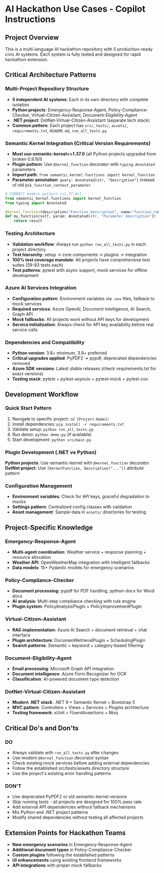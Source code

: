 # AI Hackathon Use Cases - Copilot Instructions

## Project Overview
This is a multi-language AI hackathon repository with 5 production-ready civic AI systems. Each system is fully tested and designed for rapid hackathon extension.

## Critical Architecture Patterns

### Multi-Project Repository Structure
- **5 independent AI systems**: Each in its own directory with complete isolation
- **Python projects**: Emergency-Response-Agent, Policy-Compliance-Checker, Virtual-Citizen-Assistant, Document-Eligibility-Agent
- **.NET project**: DotNet-Virtual-Citizen-Assistant (separate tech stack)
- **Common pattern**: Each project has `src/`, `tests/`, `assets/`, `requirements.txt`, `README.md`, `run_all_tests.py`

### Semantic Kernel Integration (Critical Version Requirements)
- **Must use semantic-kernel==1.37.0** (all Python projects upgraded from broken 0.9.1b1)
- **Plugin pattern**: Use `@kernel_function` decorator with `typing.Annotated` parameters
- **Import path**: `from semantic_kernel.functions import kernel_function`
- **Parameter annotation**: `query: Annotated[str, "Description"]` instead of old `@sk_function_context_parameter`

```python
# CORRECT modern pattern (v1.37.0+)
from semantic_kernel.functions import kernel_function
from typing import Annotated

@kernel_function(description="Function description", name="function_name")
def my_function(self, param: Annotated[str, "Parameter description"]) -> str:
    return result
```

### Testing Architecture
- **Validation workflow**: Always run `python run_all_tests.py` in each project directory
- **Test hierarchy**: setup → core components → plugins → integration
- **100% test coverage mandate**: All projects have comprehensive test suites (59-83 tests each)
- **Test patterns**: pytest with async support, mock services for offline development

### Azure AI Services Integration
- **Configuration pattern**: Environment variables via `.env` files, fallback to mock services
- **Required services**: Azure OpenAI, Document Intelligence, AI Search, Graph API
- **Mock fallbacks**: All projects work without API keys for development
- **Service initialization**: Always check for API key availability before real service calls

### Dependencies and Compatibility
- **Python version**: 3.8+ minimum, 3.9+ preferred
- **Critical upgrades applied**: PyPDF2 → pypdf, deprecated dependencies removed
- **Azure SDK versions**: Latest stable releases (check requirements.txt for exact versions)
- **Testing stack**: pytest + pytest-asyncio + pytest-mock + pytest-cov

## Development Workflow

### Quick Start Pattern
1. Navigate to specific project: `cd [Project-Name]/`
2. Install dependencies: `pip install -r requirements.txt`
3. Validate setup: `python run_all_tests.py`
4. Run demo: `python demo.py` (if available)
5. Start development: `python src/main.py`

### Plugin Development (.NET vs Python)
**Python projects**: Use semantic-kernel with `@kernel_function` decorator
**DotNet project**: Use `[KernelFunction, Description("...")]` attribute pattern

### Configuration Management
- **Environment variables**: Check for API keys, graceful degradation to mocks
- **Settings pattern**: Centralized config classes with validation
- **Asset management**: Sample data in `assets/` directories for testing

## Project-Specific Knowledge

### Emergency-Response-Agent
- **Multi-agent coordination**: Weather service + response planning + resource allocation
- **Weather API**: OpenWeatherMap integration with intelligent fallbacks
- **Data models**: 15+ Pydantic models for emergency scenarios

### Policy-Compliance-Checker  
- **Document processing**: pypdf for PDF handling, python-docx for Word docs
- **AI analysis**: Multi-step compliance checking with rule engine
- **Plugin system**: PolicyAnalysisPlugin + PolicyImprovementPlugin

### Virtual-Citizen-Assistant
- **RAG implementation**: Azure AI Search + document retrieval + chat interface
- **Plugin architecture**: DocumentRetrievalPlugin + SchedulingPlugin
- **Search patterns**: Semantic + keyword + category-based filtering

### Document-Eligibility-Agent
- **Email processing**: Microsoft Graph API integration
- **Document intelligence**: Azure Form Recognizer for OCR
- **Classification**: AI-powered document type detection

### DotNet-Virtual-Citizen-Assistant
- **Modern .NET stack**: .NET 9 + Semantic Kernel + Bootstrap 5
- **MVC pattern**: Controllers + Views + Services + Plugins architecture
- **Testing framework**: xUnit + FluentAssertions + Moq

## Critical Do's and Don'ts

### DO
- Always validate with `run_all_tests.py` after changes
- Use modern `@kernel_function` decorator syntax
- Check existing mock services before adding external dependencies
- Follow the established src/tests/assets directory structure
- Use the project's existing error handling patterns

### DON'T  
- Use deprecated PyPDF2 or old semantic-kernel versions
- Skip running tests - all projects are designed for 100% pass rate
- Add external API dependencies without fallback mechanisms
- Mix Python and .NET project patterns
- Modify shared dependencies without testing all affected projects

## Extension Points for Hackathon Teams
- **New emergency scenarios** in Emergency-Response-Agent
- **Additional document types** in Policy-Compliance-Checker
- **Custom plugins** following the established patterns
- **UI enhancements** using existing frontend frameworks
- **API integrations** with proper mock fallbacks